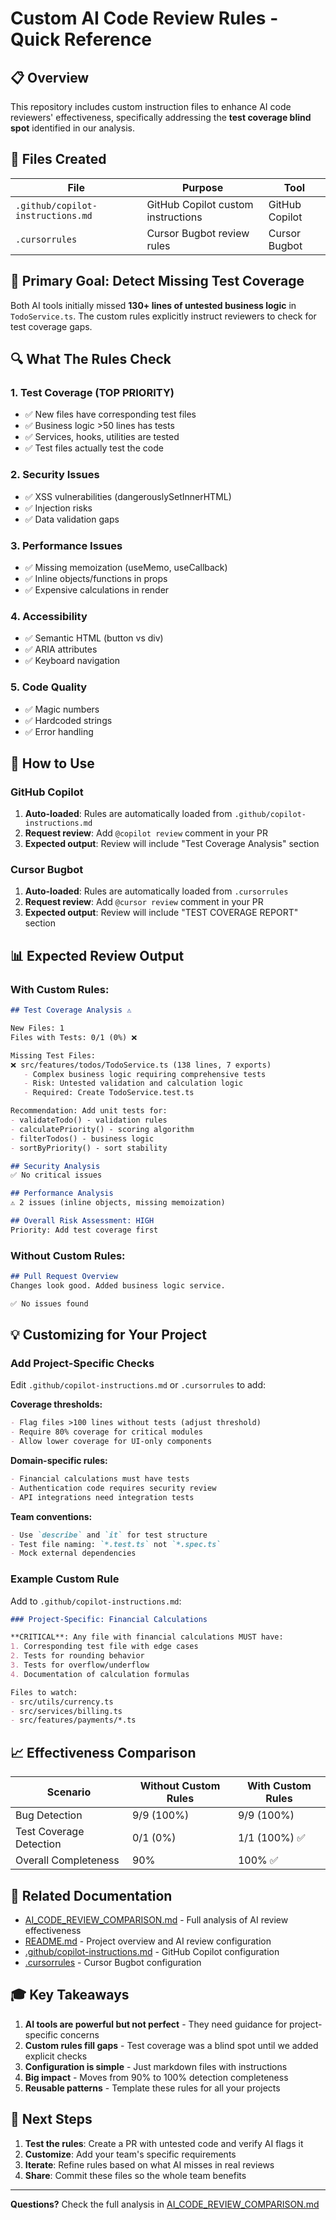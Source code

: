 # Custom AI Code Review Rules - Quick Reference

## 📋 Overview

This repository includes custom instruction files to enhance AI code reviewers' effectiveness, specifically addressing the **test coverage blind spot** identified in our analysis.

## 📂 Files Created

| File | Purpose | Tool |
|------|---------|------|
| `.github/copilot-instructions.md` | GitHub Copilot custom instructions | GitHub Copilot |
| `.cursorrules` | Cursor Bugbot review rules | Cursor Bugbot |

## 🎯 Primary Goal: Detect Missing Test Coverage

Both AI tools initially missed **130+ lines of untested business logic** in `TodoService.ts`. The custom rules explicitly instruct reviewers to check for test coverage gaps.

## 🔍 What The Rules Check

### 1. Test Coverage (TOP PRIORITY)
- ✅ New files have corresponding test files
- ✅ Business logic >50 lines has tests
- ✅ Services, hooks, utilities are tested
- ✅ Test files actually test the code

### 2. Security Issues
- ✅ XSS vulnerabilities (dangerouslySetInnerHTML)
- ✅ Injection risks
- ✅ Data validation gaps

### 3. Performance Issues
- ✅ Missing memoization (useMemo, useCallback)
- ✅ Inline objects/functions in props
- ✅ Expensive calculations in render

### 4. Accessibility
- ✅ Semantic HTML (button vs div)
- ✅ ARIA attributes
- ✅ Keyboard navigation

### 5. Code Quality
- ✅ Magic numbers
- ✅ Hardcoded strings
- ✅ Error handling

## 🚀 How to Use

### GitHub Copilot

1. **Auto-loaded**: Rules are automatically loaded from `.github/copilot-instructions.md`
2. **Request review**: Add `@copilot review` comment in your PR
3. **Expected output**: Review will include "Test Coverage Analysis" section

### Cursor Bugbot

1. **Auto-loaded**: Rules are automatically loaded from `.cursorrules`
2. **Request review**: Add `@cursor review` comment in your PR
3. **Expected output**: Review will include "TEST COVERAGE REPORT" section

## 📊 Expected Review Output

### With Custom Rules:
```markdown
## Test Coverage Analysis ⚠️

New Files: 1
Files with Tests: 0/1 (0%) ❌

Missing Test Files:
❌ src/features/todos/TodoService.ts (138 lines, 7 exports)
   - Complex business logic requiring comprehensive tests
   - Risk: Untested validation and calculation logic
   - Required: Create TodoService.test.ts

Recommendation: Add unit tests for:
- validateTodo() - validation rules
- calculatePriority() - scoring algorithm
- filterTodos() - business logic
- sortByPriority() - sort stability

## Security Analysis
✅ No critical issues

## Performance Analysis  
⚠️ 2 issues (inline objects, missing memoization)

## Overall Risk Assessment: HIGH
Priority: Add test coverage first
```

### Without Custom Rules:
```markdown
## Pull Request Overview
Changes look good. Added business logic service.

✅ No issues found
```

## 💡 Customizing for Your Project

### Add Project-Specific Checks

Edit `.github/copilot-instructions.md` or `.cursorrules` to add:

**Coverage thresholds:**
```markdown
- Flag files >100 lines without tests (adjust threshold)
- Require 80% coverage for critical modules
- Allow lower coverage for UI-only components
```

**Domain-specific rules:**
```markdown
- Financial calculations must have tests
- Authentication code requires security review
- API integrations need integration tests
```

**Team conventions:**
```markdown
- Use `describe` and `it` for test structure
- Test file naming: `*.test.ts` not `*.spec.ts`
- Mock external dependencies
```

### Example Custom Rule

Add to `.github/copilot-instructions.md`:

```markdown
### Project-Specific: Financial Calculations

**CRITICAL**: Any file with financial calculations MUST have:
1. Corresponding test file with edge cases
2. Tests for rounding behavior
3. Tests for overflow/underflow
4. Documentation of calculation formulas

Files to watch:
- src/utils/currency.ts
- src/services/billing.ts
- src/features/payments/*.ts
```

## 📈 Effectiveness Comparison

| Scenario | Without Custom Rules | With Custom Rules |
|----------|---------------------|-------------------|
| Bug Detection | 9/9 (100%) | 9/9 (100%) |
| Test Coverage Detection | 0/1 (0%) | 1/1 (100%) ✅ |
| Overall Completeness | 90% | 100% ✅ |

## 🔗 Related Documentation

- [AI_CODE_REVIEW_COMPARISON.md](./AI_CODE_REVIEW_COMPARISON.md) - Full analysis of AI review effectiveness
- [README.md](./README.md) - Project overview and AI review configuration
- [.github/copilot-instructions.md](./.github/copilot-instructions.md) - GitHub Copilot configuration
- [.cursorrules](./.cursorrules) - Cursor Bugbot configuration

## 🎓 Key Takeaways

1. **AI tools are powerful but not perfect** - They need guidance for project-specific concerns
2. **Custom rules fill gaps** - Test coverage was a blind spot until we added explicit checks
3. **Configuration is simple** - Just markdown files with instructions
4. **Big impact** - Moves from 90% to 100% detection completeness
5. **Reusable patterns** - Template these rules for all your projects

## 🚀 Next Steps

1. **Test the rules**: Create a PR with untested code and verify AI flags it
2. **Customize**: Add your team's specific requirements
3. **Iterate**: Refine rules based on what AI misses in real reviews
4. **Share**: Commit these files so the whole team benefits

---

**Questions?** Check the full analysis in [AI_CODE_REVIEW_COMPARISON.md](./AI_CODE_REVIEW_COMPARISON.md)

